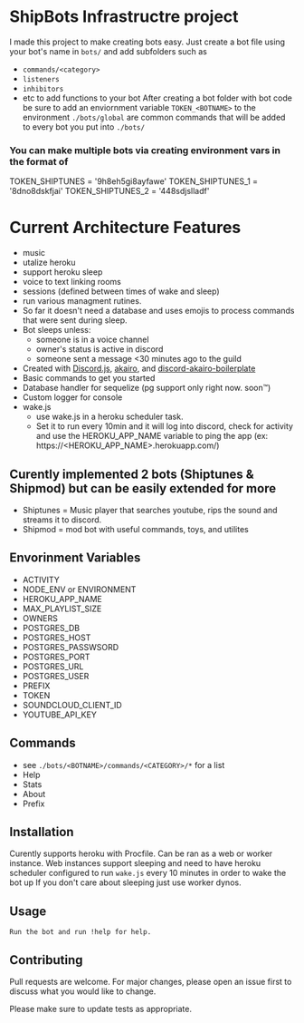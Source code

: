 # ShipBots Infrastructre project

I made this project to make creating bots easy. Just create a bot file using your bot's name in `bots/` and add subfolders such as
 -  `commands/<category>`
 -  `listeners`
 -  `inhibitors`
 -  etc to add functions to your bot
After creating a bot folder with bot code be sure to add an enviornment variable `TOKEN_<BOTNAME>` to the environment
`./bots/global` are common commands that will be added to every bot you put into `./bots/`

### You can make multiple bots via creating environment vars in the format of
 TOKEN_SHIPTUNES = '9h8eh5gi8ayfawe'
 TOKEN_SHIPTUNES_1 = '8dno8dskfjai'
 TOKEN_SHIPTUNES_2 = '448sdjslladf'


# Current Architecture Features
 - music
 - utalize heroku
 - support heroku sleep
 - voice to text linking rooms 
 - sessions (defined between times of wake and sleep)
 - run various managment rutines.
 - So far it doesn't need a database and uses emojis to process commands that were sent during sleep.
 - Bot sleeps unless:
   - someone is in a voice channel
   - owner's status is active in discord
   - someone sent a message <30 minutes ago to the guild
 - Created with [Discord.js](https://discord.js.org/), [akairo](https://discord-akairo.github.io/), and [discord-akairo-boilerplate](https://github.com/Snipey/discord-akairo-boilerplate)
 - Basic commands to get you started
 - Database handler for sequelize (pg support only right now. soon™)
 - Custom logger for console
 - wake.js
   - use wake.js in a heroku scheduler task.
   - Set it to run every 10min and it will log into discord, check for activity and use the HEROKU_APP_NAME variable to ping the app (ex: https://<HEROKU_APP_NAME>.herokuapp.com/)

## Curently implemented 2 bots (Shiptunes & Shipmod) but can be easily extended for more
 - Shiptunes = Music player that searches youtube, rips the sound and streams it to discord.
 - Shipmod = mod bot with useful commands, toys, and utilites


 ## Envorinment Variables
 - ACTIVITY
 - NODE_ENV or ENVIRONMENT
 - HEROKU_APP_NAME
 - MAX_PLAYLIST_SIZE
 - OWNERS
 - POSTGRES_DB
 - POSTGRES_HOST
 - POSTGRES_PASSWSORD
 - POSTGRES_PORT
 - POSTGRES_URL
 - POSTGRES_USER
 - PREFIX
 - TOKEN<BOTNAME>
 - SOUNDCLOUD_CLIENT_ID
 - YOUTUBE_API_KEY


## Commands
- see `./bots/<BOTNAME>/commands/<CATEGORY>/*` for a list
- Help
- Stats
- About
- Prefix


## Installation
Curently supports heroku with Procfile. Can be ran as a web or worker instance. 
Web instances support sleeping and need to have heroku scheduler configured to run `wake.js` every 10 minutes in order to wake the bot up
If you don't care about sleeping just use worker dynos.

## Usage


```Run the bot and run !help for help.```

## Contributing
Pull requests are welcome. For major changes, please open an issue first to discuss what you would like to change.

Please make sure to update tests as appropriate.

